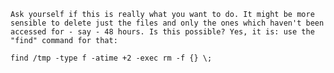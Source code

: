`Ask yourself if this is really what you want to do. It might be more sensible to delete just the files and only the ones which haven't been accessed for - say - 48 hours. Is this possible? Yes, it is: use the "find" command for that:`

```diff
find /tmp -type f -atime +2 -exec rm -f {} \;
```
